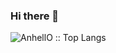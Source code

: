 ### Hi there 👋

<p align="left"><img src="https://github-readme-stats.vercel.app/api/top-langs/?username=hootloot&langs_count=10&theme=tokyonight&layout=compact" alt="AnhellO :: Top Langs" /></p>

